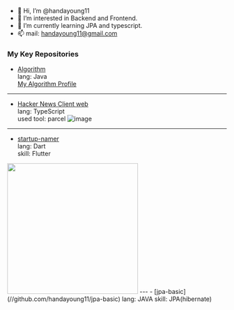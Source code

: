 
- 👋 Hi, I’m @handayoung11
- 👀 I’m interested in Backend and Frontend.
- 🌱 I’m currently learning JPA and typescript.
- 📫 mail: handayoung11@gmail.com
### My Key Repositories
- [Algorithm](//github.com/handayoung11/algorithm)  
lang: Java  
[My Algorithm Profile](https://solved.ac/profile/handayoung11)
---
- [Hacker News Client web](//github.com/handayoung11/hacker-news-client)  
lang: TypeScript  
used tool: parcel
![image](https://user-images.githubusercontent.com/37053970/140653922-6c667d6c-d329-4024-bb43-4b2ad12082c9.png)
---
- [startup-namer](https://github.com/handayoung11/startup-namer)  
lang: Dart  
skill: Flutter  
<img src='https://user-images.githubusercontent.com/37053970/140892948-bf1ac5f0-d83f-48b7-8c28-ac3ff6f62332.png' width='300px' class='pl-2em'>
---
  - [jpa-basic](//github.com/handayoung11/jpa-basic)  
lang: JAVA
skill: JPA(hibernate)

